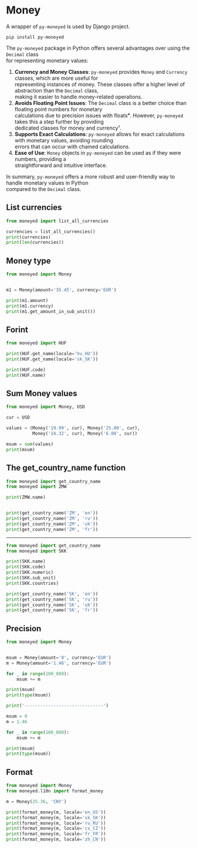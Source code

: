 # Money

A wrapper of `py-moneyed` is used by Django project.  

`pip install py-moneyed`

The `py-moneyed` package in Python offers several advantages over using the `Decimal` class  
for representing monetary values:

1. **Currency and Money Classes**: `py-moneyed` provides `Money` and `Currency` classes, which are more useful for  
   representing instances of money. These classes offer a higher level of abstraction than the `Decimal` class,  
   making it easier to handle money-related operations.  
3. **Avoids Floating Point Issues**: The `Decimal` class is a better choice than floating point numbers for monetary  
   calculations due to precision issues with floats⁴. However, `py-moneyed` takes this a step further by providing  
   dedicated classes for money and currency¹.
5. **Supports Exact Calculations**: `py-moneyed` allows for exact calculations with monetary values, avoiding rounding  
   errors that can occur with chained calculations.  
7. **Ease of Use**: `Money` objects in `py-moneyed` can be used as if they were numbers, providing a  
   straightforward and intuitive interface.
   
In summary, `py-moneyed` offers a more robust and user-friendly way to handle monetary values in Python   
compared to the `Decimal` class.


## List currencies

```python
from moneyed import list_all_currencies

currencies = list_all_currencies()
print(currencies)
print(len(currencies))
```

## Money type

```python
from moneyed import Money


m1 = Money(amount='35.45', currency='EUR')

print(m1.amount)
print(m1.currency)
print(m1.get_amount_in_sub_unit())
```

## Forint 

```python
from moneyed import HUF

print(HUF.get_name(locale='hu_HU'))
print(HUF.get_name(locale='sk_SK'))

print(HUF.code)
print(HUF.name)
```

## Sum Money values

```python
from moneyed import Money, USD

cur = USD

values = (Money('19.99', cur), Money('25.00', cur),
          Money('14.32', cur), Money('6.00', cur))

msum = sum(values)
print(msum)
```



## The get_country_name function

```python
from moneyed import get_country_name
from moneyed import ZMW

print(ZMW.name)


print(get_country_name('ZM', 'en'))
print(get_country_name('ZM', 'ru'))
print(get_country_name('ZM', 'uk'))
print(get_country_name('ZM', 'fr'))
```

---

```python
from moneyed import get_country_name
from moneyed import SKK

print(SKK.name)
print(SKK.code)
print(SKK.numeric)
print(SKK.sub_unit)
print(SKK.countries)

print(get_country_name('SK', 'en'))
print(get_country_name('SK', 'ru'))
print(get_country_name('SK', 'uk'))
print(get_country_name('SK', 'fr'))
```

## Precision

```python
from moneyed import Money


msum = Money(amount='0', currency='EUR')
m = Money(amount='1.46', currency='EUR')

for _ in range(100_000):
    msum += m

print(msum)
print(type(msum))

print('------------------------------')

msum = 0
m = 1.46

for _ in range(100_000):
    msum += m

print(msum)
print(type(msum))
```

## Format

```python
from moneyed import Money
from moneyed.l10n import format_money

m = Money(25.36, 'CNY')

print(format_money(m, locale='en_US'))
print(format_money(m, locale='sk_SK'))
print(format_money(m, locale='ru_RU'))
print(format_money(m, locale='cs_CZ'))
print(format_money(m, locale='fr_FR'))
print(format_money(m, locale='zh_CN'))
```

